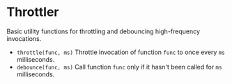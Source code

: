 Throttler
=========

Basic utility functions for throttling and debouncing high-frequency invocations.

+ `throttle(func, ms)` Throttle invocation of function `func` to once every `ms` milliseconds.
+ `debounce(func, ms)` Call function `func` only if it hasn't been called for `ms` milliseconds.
